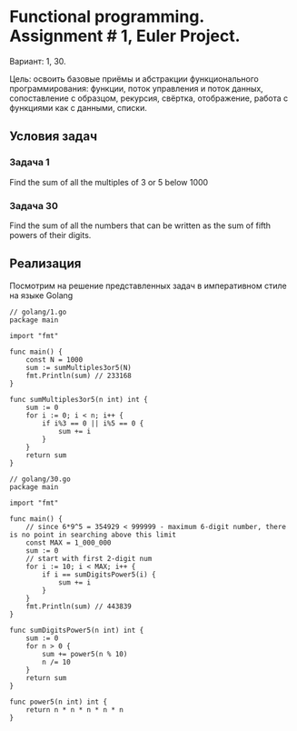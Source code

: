 # Functional programming. Assignment # 1, Euler Project.

Вариант: 1, 30.


Цель: освоить базовые приёмы и абстракции функционального программирования: функции, поток управления и поток данных, сопоставление с образцом, рекурсия, свёртка, отображение, работа с функциями как с данными, списки.

## Условия задач

### Задача 1

Find the sum of all the multiples of 3 or 5 below 1000 


### Задача 30

Find the sum of all the numbers that can be written as the sum of fifth powers of their digits.


## Реализация

Посмотрим на решение представленных задач в императивном стиле на языке Golang

```golang
// golang/1.go
package main

import "fmt"

func main() {
	const N = 1000
	sum := sumMultiples3or5(N)
	fmt.Println(sum) // 233168
}

func sumMultiples3or5(n int) int {
	sum := 0
	for i := 0; i < n; i++ {
		if i%3 == 0 || i%5 == 0 {
			sum += i
		}
	}
	return sum
}
```

```golang
// golang/30.go
package main

import "fmt"

func main() {
	// since 6*9^5 = 354929 < 999999 - maximum 6-digit number, there is no point in searching above this limit
	const MAX = 1_000_000
	sum := 0
	// start with first 2-digit num
	for i := 10; i < MAX; i++ {
		if i == sumDigitsPower5(i) {
			sum += i
		}
	}
	fmt.Println(sum) // 443839
}

func sumDigitsPower5(n int) int {
	sum := 0
	for n > 0 {
		sum += power5(n % 10)
		n /= 10
	}
	return sum
}

func power5(n int) int {
	return n * n * n * n * n
}
```